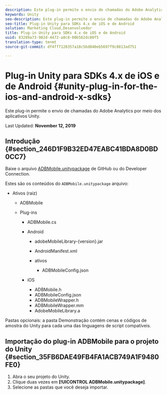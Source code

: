 ```yaml
---
description: Este plug-in permite o envio de chamadas do Adobe Analytics por meio dos aplicativos Unity.
keywords: Unity
seo-description: Este plug-in permite o envio de chamadas do Adobe Analytics por meio dos aplicativos Unity.
seo-title: Plug-in Unity para SDKs 4.x de iOS e de Android
solution: Marketing Cloud,Desenvolvedor
title: Plug-in Unity para SDKs 4.x de iOS e de Android
uuid: 83289a73-982d-4472-a8c8-00b562dc80f5
translation-type: tm+mt
source-git-commit: df4ff7128357a18c56d840eb5697f9c8813ad751

---
```



# Plug-in Unity para SDKs 4.x de iOS e de Android {#unity-plug-in-for-the-ios-and-android-x-sdks}

Este plug-in permite o envio de chamadas do Adobe Analytics por meio dos aplicativos Unity.

Last Updated: **November 12, 2019**

## Introdução {#section_246D1F9B32ED47EABC41BDA8D0BD0CC7}

Baixe o arquivo [ADBMobile.unitypackage](https://github.com/Adobe-Marketing-Cloud/mobile-services/releases) de GitHub ou do Developer Connection.

Estes são os conteúdos do `ADBMobile.unitypackage` arquivo:

* Ativos (raiz)

   * ADBMobile

   * Plug-ins

      * ADBMobile.cs
      * Android

         * adobeMobileLibrary-{version}.jar
         * AndroidManifest.xml
         * ativos

            * ADBMobileConfig.json
      * iOS

         * ADBMobile.h
         * ADBMobileConfig.json
         * ADBMobileWrapper.h
         * ADBMobileWrapper.mm
         * AdobeMobileLibrary.a


Pastas opcionais: a pasta Demonstração contém cenas e códigos de amostra do Unity para cada uma das linguagens de script compatíveis.

## Importação do plug-in ADBMobile para o projeto do Unity {#section_35FB6DAE49FB4FA1ACB749A1F9480FE0}

1. Abra o seu projeto do Unity.
1. Clique duas vezes em **[!UICONTROL ADBMobile.unitypackage]**.
1. Selecione as pastas que você deseja importar.

